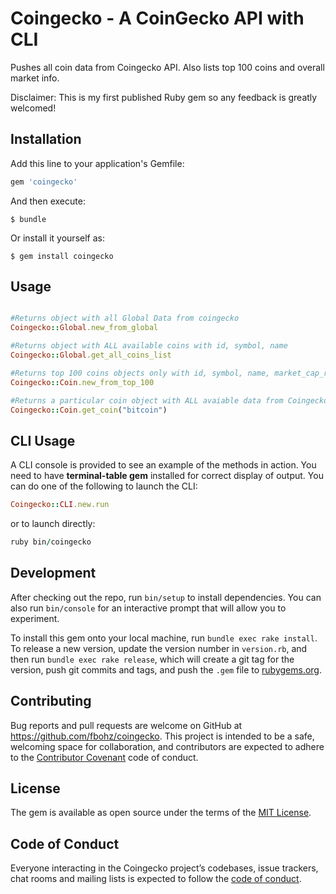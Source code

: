 # Coingecko - A CoinGecko API with CLI

Pushes all coin data from Coingecko API. Also lists top 100 coins and overall market info.

Disclaimer: This is my first published Ruby gem so any feedback is greatly welcomed!

## Installation

Add this line to your application's Gemfile:

```ruby
gem 'coingecko'
```

And then execute:

    $ bundle

Or install it yourself as:

    $ gem install coingecko


## Usage

```ruby

#Returns object with all Global Data from coingecko
Coingecko::Global.new_from_global

#Returns object with ALL available coins with id, symbol, name
Coingecko::Global.get_all_coins_list

#Returns top 100 coins objects only with id, symbol, name, market_cap_rank, last_updated. Default currency is "usd" if no currency given. E.g.
Coingecko::Coin.new_from_top_100

#Returns a particular coin object with ALL avaiable data from Coingecko. It needs an id as an argument. E.g.
Coingecko::Coin.get_coin("bitcoin")


```
## CLI Usage

A CLI console is provided to see an example of the methods in action. You need to have **terminal-table gem** installed for correct display of output. You can do one of the following to launch the CLI:

```ruby
Coingecko::CLI.new.run
```
or to launch directly:

```ruby
ruby bin/coingecko
```

## Development 

After checking out the repo, run `bin/setup` to install dependencies. You can also run `bin/console` for an interactive prompt that will allow you to experiment.

To install this gem onto your local machine, run `bundle exec rake install`. To release a new version, update the version number in `version.rb`, and then run `bundle exec rake release`, which will create a git tag for the version, push git commits and tags, and push the `.gem` file to [rubygems.org](https://rubygems.org).

## Contributing

Bug reports and pull requests are welcome on GitHub at https://github.com/fbohz/coingecko. This project is intended to be a safe, welcoming space for collaboration, and contributors are expected to adhere to the [Contributor Covenant](http://contributor-covenant.org) code of conduct.

## License

The gem is available as open source under the terms of the [MIT License](https://opensource.org/licenses/MIT).

## Code of Conduct

Everyone interacting in the Coingecko project’s codebases, issue trackers, chat rooms and mailing lists is expected to follow the [code of conduct](https://github.com/'courageoustuple'/coingecko/blob/master/CODE_OF_CONDUCT.md).
